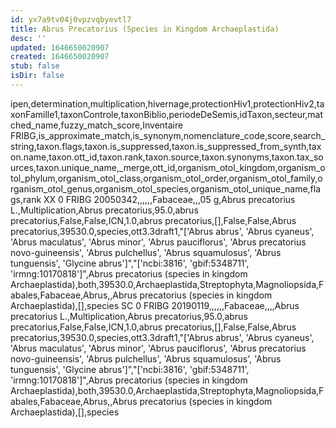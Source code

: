 ```yaml
---
id: yx7a9tv04j0vpzvqbyevtl7
title: Abrus Precatorius (Species in Kingdom Archaeplastida)
desc: ''
updated: 1646650020907
created: 1646650020907
stub: false
isDir: false
---
```

ipen,determination,multiplication,hivernage,protectionHiv1,protectionHiv2,taxonFamille1,taxonControle,taxonBiblio,periodeDeSemis,idTaxon,secteur,matched_name,fuzzy_match_score,Inventaire FRIBG,is_approximate_match,is_synonym,nomenclature_code,score,search_string,taxon.flags,taxon.is_suppressed,taxon.is_suppressed_from_synth,taxon.name,taxon.ott_id,taxon.rank,taxon.source,taxon.synonyms,taxon.tax_sources,taxon.unique_name,_merge,ott_id,organism_otol_kingdom,organism_otol_phylum,organism_otol_class,organism_otol_order,organism_otol_family,organism_otol_genus,organism_otol_species,organism_otol_unique_name,flags,rank
XX 0 FRIBG 20050342,,,,,,Fabaceae,,,05 g,Abrus precatorius L.,Multiplication,Abrus precatorius,95.0,abrus precatorius,False,False,ICN,1.0,abrus precatorius,[],False,False,Abrus precatorius,39530.0,species,ott3.3draft1,"['Abrus abrus', 'Abrus cyaneus', 'Abrus maculatus', 'Abrus minor', 'Abrus pauciflorus', 'Abrus precatorius novo-guineensis', 'Abrus pulchellus', 'Abrus squamulosus', 'Abrus tunguensis', 'Glycine abrus']","['ncbi:3816', 'gbif:5348711', 'irmng:10170818']",Abrus precatorius (species in kingdom Archaeplastida),both,39530.0,Archaeplastida,Streptophyta,Magnoliopsida,Fabales,Fabaceae,Abrus,,Abrus precatorius (species in kingdom Archaeplastida),[],species
SC 0 FRIBG 20190119,,,,,,Fabaceae,,,,Abrus precatorius L.,Multiplication,Abrus precatorius,95.0,abrus precatorius,False,False,ICN,1.0,abrus precatorius,[],False,False,Abrus precatorius,39530.0,species,ott3.3draft1,"['Abrus abrus', 'Abrus cyaneus', 'Abrus maculatus', 'Abrus minor', 'Abrus pauciflorus', 'Abrus precatorius novo-guineensis', 'Abrus pulchellus', 'Abrus squamulosus', 'Abrus tunguensis', 'Glycine abrus']","['ncbi:3816', 'gbif:5348711', 'irmng:10170818']",Abrus precatorius (species in kingdom Archaeplastida),both,39530.0,Archaeplastida,Streptophyta,Magnoliopsida,Fabales,Fabaceae,Abrus,,Abrus precatorius (species in kingdom Archaeplastida),[],species
